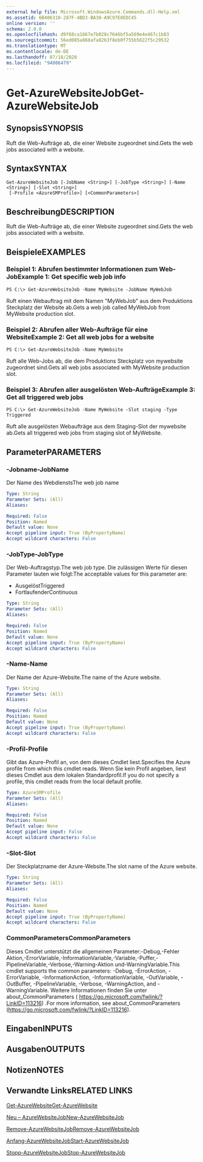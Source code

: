 ```yaml
---
external help file: Microsoft.WindowsAzure.Commands.dll-Help.xml
ms.assetid: 6B406310-287F-4BD3-BA38-A9C97E8EDC45
online version: ''
schema: 2.0.0
ms.openlocfilehash: d9f68ca1667e7b028c7646bf5a569e4e467c1b03
ms.sourcegitcommit: 56ed085a868afa8263f8eb0f755b5822f5c29532
ms.translationtype: MT
ms.contentlocale: de-DE
ms.lasthandoff: 07/18/2020
ms.locfileid: "94006479"
---
```

# <span data-ttu-id="ba5bd-101">Get-AzureWebsiteJob</span><span class="sxs-lookup"><span data-stu-id="ba5bd-101">Get-AzureWebsiteJob</span></span>

## <span data-ttu-id="ba5bd-102">Synopsis</span><span class="sxs-lookup"><span data-stu-id="ba5bd-102">SYNOPSIS</span></span>
<span data-ttu-id="ba5bd-103">Ruft die Web-Aufträge ab, die einer Website zugeordnet sind.</span><span class="sxs-lookup"><span data-stu-id="ba5bd-103">Gets the web jobs associated with a website.</span></span>

## <span data-ttu-id="ba5bd-104">Syntax</span><span class="sxs-lookup"><span data-stu-id="ba5bd-104">SYNTAX</span></span>

```
Get-AzureWebsiteJob [-JobName <String>] [-JobType <String>] [-Name <String>] [-Slot <String>]
 [-Profile <AzureSMProfile>] [<CommonParameters>]
```

## <span data-ttu-id="ba5bd-105">Beschreibung</span><span class="sxs-lookup"><span data-stu-id="ba5bd-105">DESCRIPTION</span></span>
<span data-ttu-id="ba5bd-106">Ruft die Web-Aufträge ab, die einer Website zugeordnet sind.</span><span class="sxs-lookup"><span data-stu-id="ba5bd-106">Gets the web jobs associated with a website.</span></span>

## <span data-ttu-id="ba5bd-107">Beispiele</span><span class="sxs-lookup"><span data-stu-id="ba5bd-107">EXAMPLES</span></span>

### <span data-ttu-id="ba5bd-108">Beispiel 1: Abrufen bestimmter Informationen zum Web-Job</span><span class="sxs-lookup"><span data-stu-id="ba5bd-108">Example 1: Get specific web job info</span></span>
```
PS C:\> Get-AzureWebsiteJob -Name MyWebsite -JobName MyWebJob
```

<span data-ttu-id="ba5bd-109">Ruft einen Webauftrag mit dem Namen "MyWebJob" aus dem Produktions Steckplatz der Website ab.</span><span class="sxs-lookup"><span data-stu-id="ba5bd-109">Gets a web job called MyWebJob from MyWebsite production slot.</span></span>

### <span data-ttu-id="ba5bd-110">Beispiel 2: Abrufen aller Web-Aufträge für eine Website</span><span class="sxs-lookup"><span data-stu-id="ba5bd-110">Example 2: Get all web jobs for a website</span></span>
```
PS C:\> Get-AzureWebsiteJob -Name MyWebsite
```

<span data-ttu-id="ba5bd-111">Ruft alle Web-Jobs ab, die dem Produktions Steckplatz von mywebsite zugeordnet sind.</span><span class="sxs-lookup"><span data-stu-id="ba5bd-111">Gets all web jobs associated with MyWebsite production slot.</span></span>

### <span data-ttu-id="ba5bd-112">Beispiel 3: Abrufen aller ausgelösten Web-Aufträge</span><span class="sxs-lookup"><span data-stu-id="ba5bd-112">Example 3: Get all triggered web jobs</span></span>
```
PS C:\> Get-AzureWebsiteJob -Name MyWebsite -Slot staging -Type Triggered
```

<span data-ttu-id="ba5bd-113">Ruft alle ausgelösten Webaufträge aus dem Staging-Slot der mywebsite ab.</span><span class="sxs-lookup"><span data-stu-id="ba5bd-113">Gets all triggered web jobs from staging slot of MyWebsite.</span></span>

## <span data-ttu-id="ba5bd-114">Parameter</span><span class="sxs-lookup"><span data-stu-id="ba5bd-114">PARAMETERS</span></span>

### <span data-ttu-id="ba5bd-115">-Jobname</span><span class="sxs-lookup"><span data-stu-id="ba5bd-115">-JobName</span></span>
<span data-ttu-id="ba5bd-116">Der Name des Webdiensts</span><span class="sxs-lookup"><span data-stu-id="ba5bd-116">The web job name</span></span>

```yaml
Type: String
Parameter Sets: (All)
Aliases: 

Required: False
Position: Named
Default value: None
Accept pipeline input: True (ByPropertyName)
Accept wildcard characters: False
```

### <span data-ttu-id="ba5bd-117">-JobType</span><span class="sxs-lookup"><span data-stu-id="ba5bd-117">-JobType</span></span>
<span data-ttu-id="ba5bd-118">Der Web-Auftragstyp.</span><span class="sxs-lookup"><span data-stu-id="ba5bd-118">The web job type.</span></span>
<span data-ttu-id="ba5bd-119">Die zulässigen Werte für diesen Parameter lauten wie folgt:</span><span class="sxs-lookup"><span data-stu-id="ba5bd-119">The acceptable values for this parameter are:</span></span>

- <span data-ttu-id="ba5bd-120">Ausgelöst</span><span class="sxs-lookup"><span data-stu-id="ba5bd-120">Triggered</span></span>
- <span data-ttu-id="ba5bd-121">Fortlaufender</span><span class="sxs-lookup"><span data-stu-id="ba5bd-121">Continuous</span></span>

```yaml
Type: String
Parameter Sets: (All)
Aliases: 

Required: False
Position: Named
Default value: None
Accept pipeline input: True (ByPropertyName)
Accept wildcard characters: False
```

### <span data-ttu-id="ba5bd-122">-Name</span><span class="sxs-lookup"><span data-stu-id="ba5bd-122">-Name</span></span>
<span data-ttu-id="ba5bd-123">Der Name der Azure-Website.</span><span class="sxs-lookup"><span data-stu-id="ba5bd-123">The name of the Azure website.</span></span>

```yaml
Type: String
Parameter Sets: (All)
Aliases: 

Required: False
Position: Named
Default value: None
Accept pipeline input: True (ByPropertyName)
Accept wildcard characters: False
```

### <span data-ttu-id="ba5bd-124">-Profil</span><span class="sxs-lookup"><span data-stu-id="ba5bd-124">-Profile</span></span>
<span data-ttu-id="ba5bd-125">Gibt das Azure-Profil an, von dem dieses Cmdlet liest.</span><span class="sxs-lookup"><span data-stu-id="ba5bd-125">Specifies the Azure profile from which this cmdlet reads.</span></span>
<span data-ttu-id="ba5bd-126">Wenn Sie kein Profil angeben, liest dieses Cmdlet aus dem lokalen Standardprofil.</span><span class="sxs-lookup"><span data-stu-id="ba5bd-126">If you do not specify a profile, this cmdlet reads from the local default profile.</span></span>

```yaml
Type: AzureSMProfile
Parameter Sets: (All)
Aliases: 

Required: False
Position: Named
Default value: None
Accept pipeline input: False
Accept wildcard characters: False
```

### <span data-ttu-id="ba5bd-127">-Slot</span><span class="sxs-lookup"><span data-stu-id="ba5bd-127">-Slot</span></span>
<span data-ttu-id="ba5bd-128">Der Steckplatzname der Azure-Website.</span><span class="sxs-lookup"><span data-stu-id="ba5bd-128">The slot name of the Azure website.</span></span>

```yaml
Type: String
Parameter Sets: (All)
Aliases: 

Required: False
Position: Named
Default value: None
Accept pipeline input: True (ByPropertyName)
Accept wildcard characters: False
```

### <span data-ttu-id="ba5bd-129">CommonParameters</span><span class="sxs-lookup"><span data-stu-id="ba5bd-129">CommonParameters</span></span>
<span data-ttu-id="ba5bd-130">Dieses Cmdlet unterstützt die allgemeinen Parameter:-Debug,-Fehler Aktion,-ErrorVariable,-InformationVariable,-Variable,-Puffer,-PipelineVariable,-Verbose,-Warning-Aktion und-WarningVariable.</span><span class="sxs-lookup"><span data-stu-id="ba5bd-130">This cmdlet supports the common parameters: -Debug, -ErrorAction, -ErrorVariable, -InformationAction, -InformationVariable, -OutVariable, -OutBuffer, -PipelineVariable, -Verbose, -WarningAction, and -WarningVariable.</span></span> <span data-ttu-id="ba5bd-131">Weitere Informationen finden Sie unter about_CommonParameters ( https://go.microsoft.com/fwlink/?LinkID=113216) .</span><span class="sxs-lookup"><span data-stu-id="ba5bd-131">For more information, see about_CommonParameters (https://go.microsoft.com/fwlink/?LinkID=113216).</span></span>

## <span data-ttu-id="ba5bd-132">Eingaben</span><span class="sxs-lookup"><span data-stu-id="ba5bd-132">INPUTS</span></span>

## <span data-ttu-id="ba5bd-133">Ausgaben</span><span class="sxs-lookup"><span data-stu-id="ba5bd-133">OUTPUTS</span></span>

## <span data-ttu-id="ba5bd-134">Notizen</span><span class="sxs-lookup"><span data-stu-id="ba5bd-134">NOTES</span></span>

## <span data-ttu-id="ba5bd-135">Verwandte Links</span><span class="sxs-lookup"><span data-stu-id="ba5bd-135">RELATED LINKS</span></span>

[<span data-ttu-id="ba5bd-136">Get-AzureWebsite</span><span class="sxs-lookup"><span data-stu-id="ba5bd-136">Get-AzureWebsite</span></span>](./Get-AzureWebsite.md)

[<span data-ttu-id="ba5bd-137">Neu – AzureWebsiteJob</span><span class="sxs-lookup"><span data-stu-id="ba5bd-137">New-AzureWebsiteJob</span></span>](./New-AzureWebsiteJob.md)

[<span data-ttu-id="ba5bd-138">Remove-AzureWebsiteJob</span><span class="sxs-lookup"><span data-stu-id="ba5bd-138">Remove-AzureWebsiteJob</span></span>](./Remove-AzureWebsiteJob.md)

[<span data-ttu-id="ba5bd-139">Anfang-AzureWebsiteJob</span><span class="sxs-lookup"><span data-stu-id="ba5bd-139">Start-AzureWebsiteJob</span></span>](./Start-AzureWebsiteJob.md)

[<span data-ttu-id="ba5bd-140">Stopp-AzureWebsiteJob</span><span class="sxs-lookup"><span data-stu-id="ba5bd-140">Stop-AzureWebsiteJob</span></span>](./Stop-AzureWebsiteJob.md)


